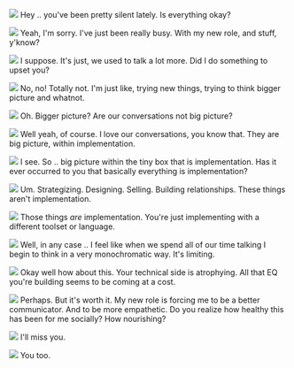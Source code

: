 <img src="/images/code.svg"> Hey .. you've been pretty silent lately. Is everything okay?

<img src="/images/person.svg"> Yeah, I'm sorry. I've just been really busy. With my new role, and stuff, y'know?

<img src="/images/code.svg"> I suppose. It's just, we used to talk a lot more. Did I do something to upset you?

<img src="/images/person.svg"> No, no! Totally not. I'm just like, trying new things, trying to think bigger picture and whatnot.

<img src="/images/code.svg"> Oh. Bigger picture? Are our conversations not big picture?

<img src="/images/person.svg"> Well yeah, of course. I love our conversations, you know that. They are big picture, within implementation.

<img src="/images/code.svg"> I see. So .. big picture within the tiny box that is implementation. Has it ever occurred to you that basically everything is implementation?

<img src="/images/person.svg"> Um. Strategizing. Designing. Selling. Building relationships. These things aren't implementation.

<img src="/images/code.svg"> Those things _are_ implementation. You're just implementing with a different toolset or language.

<img src="/images/person.svg"> Well, in any case .. I feel like when we spend all of our time talking I begin to think in a very monochromatic way. It's limiting.

<img src="/images/code.svg"> Okay well how about this. Your technical side is atrophying. All that EQ you're building seems to be coming at a cost.

<img src="/images/person.svg"> Perhaps. But it's worth it. My new role is forcing me to be a better communicator. And to be more empathetic. Do you realize how healthy this has been for me socially? How nourishing?

<img src="/images/code.svg"> I'll miss you.

<img src="/images/person.svg"> You too.

